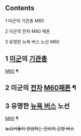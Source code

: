 ## Contents

    

1 미군의 기관총 M60

2 미군의 전차 M60 패튼

3 유명한 뉴욕 버스 노선 M60

## 1 [미군](%EB%AF%B8%EA%B5%B0.md)의 [기관총](%EA%B8%B0%EA%B4%80%EC%B4%9D.md)
[M60](M60%28%EA%B8%B0%EA%B4%80%EC%B4%9D%29.md) ¶

  

## 2 미군의 [전차](%EC%A0%84%EC%B0%A8.md) [M60패튼](M60%20%ED%8C%A8%ED%8A%BC.md) ¶

  

## 3 유명한 [뉴욕 버스](%EB%89%B4%EC%9A%95%20%EB%B2%84%EC%8A%A4.md) 노선
[M60](%EB%89%B4%EC%9A%95%20%EB%B2%84%EC%8A%A4%20M60.md) ¶

<del>뉴요커들이 찬양하는 진리의 공항 버스</del>

